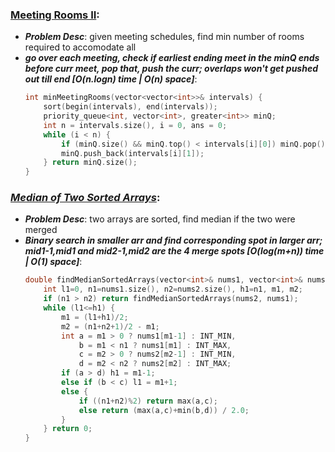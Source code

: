 ### [Meeting Rooms II](https://github.com/neetcode-gh/leetcode/blob/main/cpp/0253-meeting-rooms-ii.cpp):
- ***Problem Desc***: given meeting schedules, find min number of rooms required to accomodate all
- ***go over each meeting, check if earliest ending meet in the minQ ends before curr meet, pop that, push the curr; overlaps won't get pushed out till end [O(n.logn) time | O(n) space]***:
  ```cpp
  int minMeetingRooms(vector<vector<int>>& intervals) {
      sort(begin(intervals), end(intervals));
      priority_queue<int, vector<int>, greater<int>> minQ; 
      int n = intervals.size(), i = 0, ans = 0; 
      while (i < n) {
          if (minQ.size() && minQ.top() < intervals[i][0]) minQ.pop();
          minQ.push_back(intervals[i][1]);
      } return minQ.size();
  }
  ```

### ***[Median of Two Sorted Arrays](https://leetcode.com/problems/median-of-two-sorted-arrays/)***:
- ***Problem Desc***: two arrays are sorted, find median if the two were merged
- ***Binary search in smaller arr and find corresponding spot in larger arr; mid1-1,mid1 and mid2-1,mid2 are the 4 merge spots [O(log(m+n)) time | O(1) space]***:
  ```cpp
  double findMedianSortedArrays(vector<int>& nums1, vector<int>& nums2) {
      int l1=0, n1=nums1.size(), n2=nums2.size(), h1=n1, m1, m2;
      if (n1 > n2) return findMedianSortedArrays(nums2, nums1);
      while (l1<=h1) {
          m1 = (l1+h1)/2;
          m2 = (n1+n2+1)/2 - m1;
          int a = m1 > 0 ? nums1[m1-1] : INT_MIN,
              b = m1 < n1 ? nums1[m1] : INT_MAX, 
              c = m2 > 0 ? nums2[m2-1] : INT_MIN,
              d = m2 < n2 ? nums2[m2] : INT_MAX;
          if (a > d) h1 = m1-1;
          else if (b < c) l1 = m1+1;
          else {
              if ((n1+n2)%2) return max(a,c);
              else return (max(a,c)+min(b,d)) / 2.0;
          }
      } return 0;
  }
  ```
